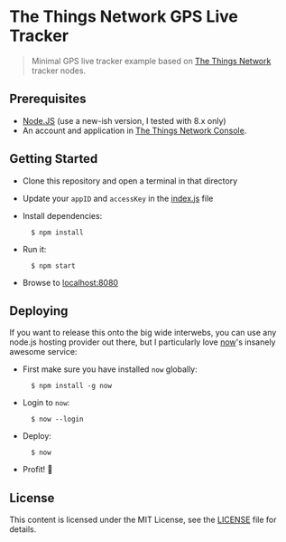 # The Things Network GPS Live Tracker

> Minimal GPS live tracker example based on [The Things Network](https://thethingsnetwork.org) tracker nodes.

## Prerequisites

* [Node.JS](https://nodejs.org/) (use a new-ish version, I tested with 8.x only)
* An account and application in [The Things Network Console](https://console.thethingsnetwork.org/).

## Getting Started

* Clone this repository and open a terminal in that directory
* Update your `appID` and `accessKey` in the [index.js](index.js) file
* Install dependencies:

        $ npm install

* Run it:

        $ npm start

* Browse to [localhost:8080](http://localhost:8080/)

## Deploying

If you want to release this onto the big wide interwebs, you can use any node.js hosting provider out there, but I particularly love [now](https://zeit.co/now)'s insanely awesome service:

* First make sure you have installed `now` globally:

        $ npm install -g now

* Login to `now`:

        $ now --login

* Deploy:

        $ now

* Profit! :rocket:

## License

This content is licensed under the MIT License, see the [LICENSE](LICENSE) file for details.
